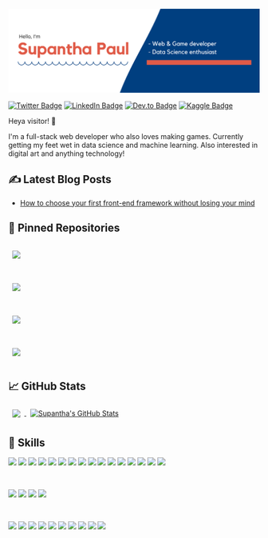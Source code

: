 ![Supantha's GitHub Banner](./assets/banner.png)

<!-- Social badges -->
<!-- [![Visits Badge](https://badges.pufler.dev/visits/supanthapaul/supanthapaul)](https:braydoncoyer.dev) -->
[![Twitter Badge](https://img.shields.io/badge/Twitter-Profile-informational?style=flat&logo=twitter&logoColor=white&color=1CA2F1)](https://twitter.com/supanthapaul)
[![LinkedIn Badge](https://img.shields.io/badge/LinkedIn-Profile-informational?style=flat&logo=linkedin&logoColor=white&color=0D76A8)](https://www.linkedin.com/in/supantha-paul-5977041b8/)
[![Dev.to Badge](https://img.shields.io/badge/Dev.to-Profile-informational?style=flat&logo=dev.to&logoColor=white&color=black)](https://dev.to/supanthapaul)
[![Kaggle Badge](https://img.shields.io/badge/Kaggle-Profile-informational?style=flat&logo=kaggle&logoColor=white&color=black)](https://www.kaggle.com/supanthapaul)

Heya visitor! 👋

I'm a full-stack web developer who also loves making games. Currently getting my feet wet in data science and machine learning. Also interested in digital art and anything technology!

## ✍ Latest Blog Posts

<!-- BLOG-POST-LIST:START -->
- [How to choose your first front-end framework without losing your mind](https://dev.to/supanthapaul/how-to-choose-your-first-front-end-framework-without-losing-your-mind-1eee)
<!-- BLOG-POST-LIST:END -->

<!-- Pinned Repositories -->

## 📌 Pinned Repositories

<a href="https://github.com/supanthapaul/questly">
  <img align="center" style="margin:1rem 0.5rem" src="https://github-readme-stats.vercel.app/api/pin/?username=supanthapaul&repo=questly&title_color=ffffff&text_color=c9cacc&icon_color=E05A47&bg_color=1A2B34" />
</a>

<br>
<br>

<a href="https://github.com/supanthapaul/markdown-pad">
  <img align="center" style="margin:1rem 0.5rem" src="https://github-readme-stats.vercel.app/api/pin/?username=supanthapaul&repo=markdown-pad&title_color=ffffff&text_color=c9cacc&icon_color=E05A47&bg_color=1A2B34" />
</a>

<br>
<br>

<a href="https://github.com/supanthapaul/pandemic-rush">
  <img align="center" style="margin:1rem 0.5rem" src="https://github-readme-stats.vercel.app/api/pin/?username=supanthapaul&repo=pandemic-rush&title_color=ffffff&text_color=c9cacc&icon_color=E05A47&bg_color=1A2B34" />
</a>

<br>
<br>

<a href="https://github.com/supanthapaul/gatsby-blog">
  <img align="center" style="margin:1rem 0.5rem" src="https://github-readme-stats.vercel.app/api/pin/?username=supanthapaul&repo=gatsby-blog&title_color=ffffff&text_color=c9cacc&icon_color=E05A47&bg_color=1A2B34" />
</a>

<!-- GitHub Stats -->

## 📈 GitHub Stats

<a href="https://github.com/supanthapaul">
  <img align="center" style="margin:0.5rem" src="https://github-readme-stats.vercel.app/api/top-langs/?username=supanthapaul&hide=html,css&title_color=ffffff&text_color=c9cacc&icon_color=E05A47&bg_color=1A2B34" />
</a>

<a href="https://github.com/braydoncoyer">
  <img align="center" style="margin:0.5rem" src="https://github-readme-stats.vercel.app/api?username=supanthapaul&show_icons=true&line_height=27&count_private=true&title_color=ffffff&text_color=c9cacc&icon_color=4AB097&bg_color=1A2B34" alt="Supantha's GitHub Stats" />
</a>

## 💼 Skills

![](https://img.shields.io/badge/Code-JavaScript-informational?style=flat&logo=javascript&logoColor=white&color=E05A47)
![](https://img.shields.io/badge/Code-CSharp-informational?style=flat&logo=c-sharp&logoColor=white&color=E05A47)
![](https://img.shields.io/badge/Code-Python-informational?style=flat&logo=python&logoColor=white&color=E05A47)
![](https://img.shields.io/badge/Code-React-informational?style=flat&logo=react&logoColor=white&color=E05A47)
![](https://img.shields.io/badge/Code-Redux-informational?style=flat&logo=redux&logoColor=white&color=E05A47)
![](https://img.shields.io/badge/Code-Gatsby-informational?style=flat&logo=gatsby&logoColor=white&color=E05A47)
![](https://img.shields.io/badge/Code-Vue-informational?style=flat&logo=vue.js&logoColor=white&color=E05A47)
![](https://img.shields.io/badge/Code-Firebase-informational?style=flat&logo=firebase&logoColor=white&color=E05A47)
![](https://img.shields.io/badge/Code-NodeJS-informational?style=flat&logo=node.js&logoColor=white&color=E05A47)
![](https://img.shields.io/badge/Code-Express-informational?style=flat&logo=express&logoColor=white&color=E05A47)
![](https://img.shields.io/badge/Code-Socket.io-informational?style=flat&logo=socket.io&logoColor=white&color=E05A47)
![](https://img.shields.io/badge/Code-MongoDB-informational?style=flat&logo=mongodb&logoColor=white&color=E05A47)
![](https://img.shields.io/badge/Code-MySQL-informational?style=flat&logo=mysql&logoColor=white&color=E05A47)
![](https://img.shields.io/badge/Code-Numpy-informational?style=flat&logo=numpy&logoColor=white&color=E05A47)
![](https://img.shields.io/badge/Code-Pandas-informational?style=flat&logo=pandas&logoColor=white&color=E05A47)
![](https://img.shields.io/badge/Code-scikitlearn-informational?style=flat&logo=scikit-learn&logoColor=white&color=E05A47)

<br>

![](https://img.shields.io/badge/Style-CSS-informational?style=flat&logo=css3&logoColor=white&color=E05A47)
![](https://img.shields.io/badge/Style-Sass-informational?style=flat&logo=sass&logoColor=white&color=E05A47)
![](https://img.shields.io/badge/Style-Bootstrap-informational?style=flat&logo=bootstrap&logoColor=white&color=E05A47)
![](https://img.shields.io/badge/Style-materialUI-informational?style=flat&logo=material-ui&logoColor=white&color=E05A47)

<br>

![](https://img.shields.io/badge/Tools-Unity-informational?style=flat&logo=unity&logoColor=white&color=E05A47)
![](https://img.shields.io/badge/Tools-Vercel-informational?style=flat&logo=vercel&logoColor=white&color=E05A47)
![](https://img.shields.io/badge/Tools-Netlify-informational?style=flat&logo=netlify&logoColor=white&color=E05A47)
![](https://img.shields.io/badge/Tools-NPM-informational?style=flat&logo=npm&logoColor=white&color=E05A47)
![](https://img.shields.io/badge/Tools-Postman-informational?style=flat&logo=Postman&logoColor=white&color=E05A47)
![](https://img.shields.io/badge/Tools-Photoshop-informational?style=flat&logo=Adobe-Photoshop&logoColor=white&color=E05A47)
![](https://img.shields.io/badge/Tools-Illustrator-informational?style=flat&logo=Adobe-Illustrator&logoColor=white&color=E05A47)
![](https://img.shields.io/badge/Tools-AdobeXD-informational?style=flat&logo=Adobe-XD&logoColor=white&color=E05A47)
![](https://img.shields.io/badge/Tools-GitHub-informational?style=flat&logo=GitHub&logoColor=white&color=E05A47)
![](https://img.shields.io/badge/Tools-GitLab-informational?style=flat&logo=GitLab&logoColor=white&color=E05A47)